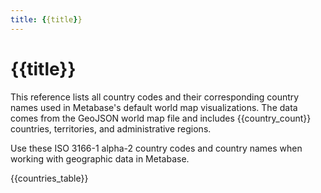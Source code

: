 ```yaml
---
title: {{title}}
---
```


# {{title}}

This reference lists all country codes and their corresponding country names used in Metabase's default world map visualizations. The data comes from the GeoJSON world map file and includes {{country_count}} countries, territories, and administrative regions.

Use these ISO 3166-1 alpha-2 country codes and country names when working with geographic data in Metabase.

{{countries_table}} 